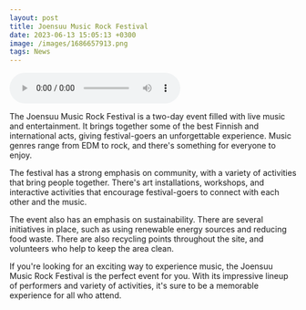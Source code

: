 ```yaml
--- 
layout: post 
title: Joensuu Music Rock Festival
date: 2023-06-13 15:05:13 +0300 
image: /images/1686657913.png
tags: News 
--- 
```


<audio controls>
        <source src="/audios/1686657913.mp3" type="audio/mpeg">
        Your browser does not support the audio element.
      </audio>

The Joensuu Music Rock Festival is a two-day event filled with live music and entertainment. It brings together some of the best Finnish and international acts, giving festival-goers an unforgettable experience. Music genres range from EDM to rock, and there's something for everyone to enjoy.

The festival has a strong emphasis on community, with a variety of activities that bring people together. There's art installations, workshops, and interactive activities that encourage festival-goers to connect with each other and the music. 

The event also has an emphasis on sustainability. There are several initiatives in place, such as using renewable energy sources and reducing food waste. There are also recycling points throughout the site, and volunteers who help to keep the area clean. 

If you're looking for an exciting way to experience music, the Joensuu Music Rock Festival is the perfect event for you. With its impressive lineup of performers and variety of activities, it's sure to be a memorable experience for all who attend. 